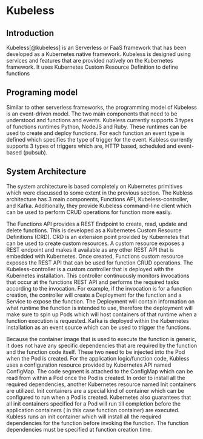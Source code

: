 # Kubeless

## Introduction

Kubeless[@kubeless] is an Serverless or FaaS framework that has been developed as a
Kubernetes native framework. Kubeless is designed using services and features
that are provided natively on the Kubernetes framework. It uses Kubernetes
Custom Resource Definition to define functions

## Programing model

Similar to other serverless frameworks, the programming model of Kubeless is
an event-driven model. The two main components that need to be understood and
functions and events. Kubeless currently supports 3 types of functions
runtimes Python, NodeJS and Ruby. These runtimes can be used to create and
deploy functions. For each function an event type is defined which specifies
the type of trigger for the event. Kubless currently supports 3 types of
triggers which are, HTTP based, scheduled and event-based (pubsub).

## System Architecture

The system architecture is based completely on Kubernetes primitives which were
discussed to some extent in the previous section. The Kubless architecture
has 3 main components, Functions API, Kubeless-controller, and Kafka.
Additionally, they provide Kubeless command-line client which can be used to
perform CRUD operations for function more easily.

The Functions API provides a REST Endpoint to create, read, update and delete
functions. This is developed as a Kubernetes Custom Resource Definitions
(CRD). CRD is an extension point provided by Kubernetes that can be used to
create custom resources. A custom resource exposes a REST endpoint and makes
it available as any other REST API that is embedded with Kubernetes. Once
created, Functions custom resource exposes the REST API that can be used for
function CRUD operations. The Kubeless-controller is a custom controller that
is deployed with the Kubernetes installation. This controller continuously
monitors invocations that occur at the functions REST API and performs the
required tasks according to the invocation. For example, if the invocation
is for a function creation, the controller will create a Deployment for the
function and a Service to expose the function. The Deployment will contain
information on what runtime the function is intended to use, therefore the
deployment will make sure to spin up Pods which will host containers of that
runtime when a function execution is requested. Kafka is deployed within the
Kubernetes installation as an event source which can be used to trigger the
functions.

Because the container image that is used to execute the function is generic,
it does not have any specific dependencies that are required by the function
and the function code itself. These two need to be injected into the Pod when
the Pod is created. For the application logic/function code, Kubless uses a
configuration resource provided by Kubernetes API named ConfigMap. The code
segment is attached to the ConfigMap which can be read from within a Pod once
the Pod is created. In order to install all the required dependencies, another
Kubernetes resource named Init containers are utilized. Init containers are a
special kind of container which can be configured to run when a Pod is
created. Kubernetes also guarantees that all init containers specified for
a Pod will run till completion before the application containers ( in this
case function container) are executed. Kubless runs an init container which
will install all the required dependencies for the function before invoking
the function. The function dependencies must be specified at function creation
 time.
